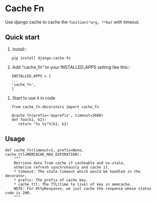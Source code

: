 # Cache Fn

Use django cache to cache the `function(*arg, **kw)` with timeout.

## Quick start

1. Install::

``` 
   pip install django-cache-fn
```

1. Add "cache_fn" to your INSTALLED_APPS setting like this::

```
   INSTALLED_APPS = [
   ...
   'cache_fn',
   ]
```

1. Start to use it in code

```
   from cache_fn.decorators import cache_fn

   @cache_fn(prefix='myprefix', timeout=3600)
   def foo(k1, k2):
      return "%s %s"%(k1, k2)
```

## Usage
   
```
def cache_fn(timeout=1, prefix=None, cache_ttl=MEMCACHE_MAX_EXPIRATION):
    """
    Retrieve data from cache if cacheable and no-stale,
    otherise refresh synchronously and cache it.
    * timeout: The stale timeout which would be handled in the decorator.
    * prefix: The prefix of cache key.
    * cache_ttl: The TTL(time to live) of key in memcache.
    NOTE: For HttpResponse, we just cache the response whose status code is 200.
    """
```
